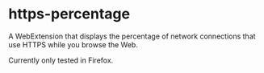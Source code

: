 # https-percentage

A WebExtension that displays the percentage of network connections that use HTTPS while you browse the Web.

Currently only tested in Firefox.
